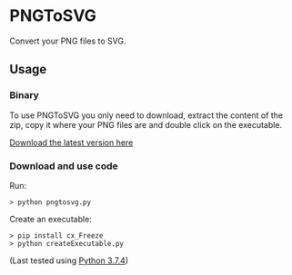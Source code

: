 # PNGToSVG

Convert your PNG files to SVG.

## Usage

### Binary

To use PNGToSVG you only need to download, extract the content of the zip, copy it where your PNG files are and double click on the executable.

[Download the latest version here](https://github.com/mayuso/PNGToSVG/releases)

### Download and use code

Run:

    > python pngtosvg.py
	
Create an executable:

    > pip install cx_Freeze
    > python createExecutable.py

(Last tested using [Python 3.7.4](https://www.python.org/downloads/release/python-374/))
